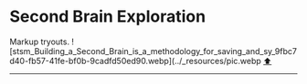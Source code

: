 # Second Brain Exploration

Markup tryouts.
![stsm_Building_a_Second_Brain_is_a_methodology_for_saving_and_sy_9fbc7d40-fb57-41fe-bf0b-9cadfd50ed90.webp](../_resources/pic.webp
[⬆️](#t)
***
